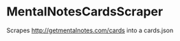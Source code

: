 MentalNotesCardsScraper
=======================

Scrapes http://getmentalnotes.com/cards into a cards.json
